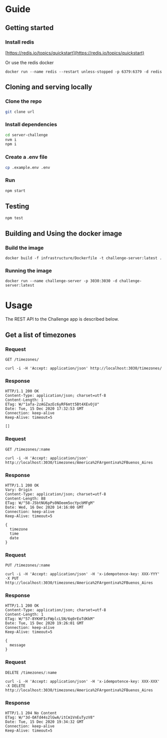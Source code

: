 # Guide

## Getting started

### Install redis

[https://redis.io/topics/quickstart](https://redis.io/topics/quickstart)

Or use the redis docker

`docker run --name redis --restart unless-stopped -p 6379:6379 -d redis`

## Cloning and serving locally

### Clone the repo

```bash
git clone url
```

### Install dependencies

```bash
cd server-challenge
nvm i
npm i
```

### Create a .env file

```bash
cp .example.env .env
```

### Run

```bash
npm start
```

## Testing

```bash
npm test
```

## Building and Using the docker image

### Build the image

`docker build -f infrastructure/Dockerfile -t challenge-server:latest .`

### Running the image

`docker run --name challenge-server -p 3030:3030 -d challenge-server:latest`

# Usage

The REST API to the Challenge app is described below.

## Get a list of timezones

### Request

`GET /timezones/`

    curl -i -H 'Accept: application/json' http://localhost:3030/timezones/

### Response

    HTTP/1.1 200 OK
    Content-Type: application/json; charset=utf-8
    Content-Length: 1
    ETag: W/"1afa-2zAGZazEc6yRF6mtt5Bt4XEvOjU"
    Date: Tue, 15 Dec 2020 17:32:53 GMT
    Connection: keep-alive
    Keep-Alive: timeout=5

    []

### Request

`GET /timezones/:name`

    curl -i -H 'Accept: application/json' http://localhost:3030/timezones/America%2FArgentina%2FBuenos_Aires

### Response

    HTTP/1.1 200 OK
    Vary: Origin
    Content-Type: application/json; charset=utf-8
    Content-Length: 88
    ETag: W/"58-J5btNU6pPs0NOeem5ocYpcbMFgM"
    Date: Wed, 16 Dec 2020 14:16:00 GMT
    Connection: keep-alive
    Keep-Alive: timeout=5

    {
      timezone
      time
      date
    }

### Request

`PUT /timezones/:name`

    curl -i -H 'Accept: application/json' -H 'x-idempotence-key: XXX-YYY' -X PUT http://localhost:3030/timezones/America%2FArgentina%2FBuenos_Aires

### Response

    HTTP/1.1 200 OK
    Content-Type: application/json; charset=utf-8
    Content-Length: 1
    ETag: W/"57-8YKHFIcFWplcL5N/6q0rEoTdKkM"
    Date: Tue, 15 Dec 2020 19:26:01 GMT
    Connection: keep-alive
    Keep-Alive: timeout=5

    {
      message
    }

### Request

`DELETE /timezones/:name`

    curl -i -H 'Accept: application/json' -H 'x-idempotence-key: XXX-XXX' -X DELETE http://localhost:3030/timezones/America%2FArgentina%2FBuenos_Aires

### Response

    HTTP/1.1 204 No Content
    ETag: W/"3d-OATd44s2lGwA/itCm1VnEuTyzV8"
    Date: Tue, 15 Dec 2020 19:34:32 GMT
    Connection: keep-alive
    Keep-Alive: timeout=5
